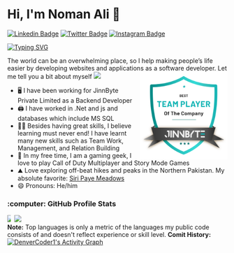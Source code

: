 # Hi, I'm Noman Ali :wave:
[![Linkedin Badge](https://img.shields.io/badge/-LinkedIn-0e76a8?style=flat-square&logo=Linkedin&logoColor=white)](https://linkedin.com/in/shahnomanali)
[![Twitter Badge](https://img.shields.io/badge/-Twitter-00acee?style=flat-square&logo=Twitter&logoColor=white)](https://twitter.com/ShahJe7109)
[![Instagram Badge](https://img.shields.io/badge/-Instagram-e4405f?style=flat-square&logo=Instagram&logoColor=white)](https://instagram.com/shahh_gi)

[![Typing SVG](https://readme-typing-svg.herokuapp.com?font=comfortaa&color=&size=25&height=40&lines=Nice+to+e-meet+you!;I'm+a+Software+Engineer;Tech+and+Travel+Blogger;and+a+homemade+chef%3F)](https://git.io/typing-svg)

The world can be an overwhelming place, so I help making people’s life easier by developing websites and applications as a software developer.
<a href="#"><img src="jb_badges.png" width="200" align="right" alt="avatar"/></a>
Let me tell you a bit about myself <img src="https://emojis.slackmojis.com/emojis/images/1520808873/3643/cool-doge.gif?1520808873" width="20" />
- :desktop_computer: I have been working for JinnByte Private Limited as a Backend Developer
- :printer: I have worked in .Net and js and databases which include MS SQL
- :technologist: Besides having great skills, I believe learning must never end! I have learnt many new skills such as Team Work, Management, and Relation Building
- :tennis: In my free time, I am a gaming geek, I love to play Call of Duty Multiplayer and Story Mode Games
- :mountain: Love exploring off-beat hikes and peaks in the Northern Pakistan. My absolute favorite: <a href="https://goo.gl/maps/zV3r6AYPzJPiWTPC9">Siri Paye Meadows</a>
- :smile: Pronouns: He/him
<h3>:computer: GitHub Profile Stats</h3>
<div style="display: flex;">
  <div style="padding-right: 0px;">
    <img width="50%" align="left" src="https://github-readme-stats.vercel.app/api?username=shah-noman&theme=radical" />
  </div>
  <div style="padding-right: 0px;">
    <img width="50%" src="https://github-readme-stats.vercel.app/api/top-langs/?username=shah-noman&layout=compact&theme=radical" />
  </div>
</div>
<b>Note:</b> Top languages is only a metric of the languages my public code consists of and doesn't reflect experience or skill level.
<b>Comit History:</b>
<a href="https://github.com/ashutosh00710/github-readme-activity-graph"><img alt="DenverCoder1's Activity Graph" src="ttps://github-readme-activity-graph.vercel.app/graph?username=shah-noman&theme=dracula)](https://github.com/ashutosh00710/github-readme-activity-graph" /></a>
